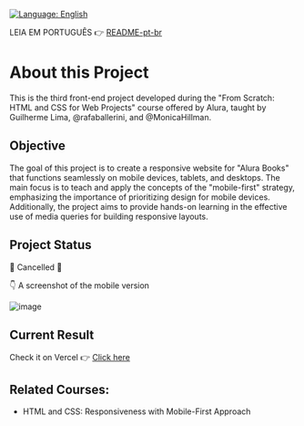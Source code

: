 [![Language: English](https://img.shields.io/badge/Language-English-green.svg)](README.md)

LEIA EM PORTUGUÊS 👉 [README-pt-br](https://github.com/LucasCatuyama/Alura-books/blob/master/README-pt-br.md)

# About this Project

This is the third front-end project developed during the "From Scratch: HTML and CSS for Web Projects" course offered by Alura, taught by Guilherme Lima, @rafaballerini, and @MonicaHillman.

## Objective
The goal of this project is to create a responsive website for "Alura Books" that functions seamlessly on mobile devices, tablets, and desktops. The main focus is to teach and apply the concepts of the "mobile-first" strategy, emphasizing the importance of prioritizing design for mobile devices. Additionally, the project aims to provide hands-on learning in the effective use of media queries for building responsive layouts.

## Project Status
🚫 Cancelled 🚫 <br>

👇 A screenshot of the mobile version

![image](https://github.com/LucasCatuyama/Alura-books/assets/67424170/debdb8a4-487e-4528-bffc-5ea66ac37258)

## Current Result

Check it on Vercel 👉 [Click here](https://alura-books-puce-eight.vercel.app/)

## Related Courses:
- HTML and CSS: Responsiveness with Mobile-First Approach
